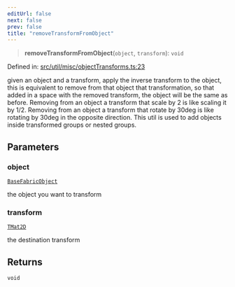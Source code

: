 ```yaml
---
editUrl: false
next: false
prev: false
title: "removeTransformFromObject"
---
```


> **removeTransformFromObject**(`object`, `transform`): `void`

Defined in: [src/util/misc/objectTransforms.ts:23](https://github.com/fabricjs/fabric.js/blob/b4f67b1cfd353d0e2763b168e07bce6b67895452/src/util/misc/objectTransforms.ts#L23)

given an object and a transform, apply the inverse transform to the object,
this is equivalent to remove from that object that transformation, so that
added in a space with the removed transform, the object will be the same as before.
Removing from an object a transform that scale by 2 is like scaling it by 1/2.
Removing from an object a transform that rotate by 30deg is like rotating by 30deg
in the opposite direction.
This util is used to add objects inside transformed groups or nested groups.

## Parameters

### object

[`BaseFabricObject`](/api/classes/basefabricobject/)

the object you want to transform

### transform

[`TMat2D`](/api/type-aliases/tmat2d/)

the destination transform

## Returns

`void`
